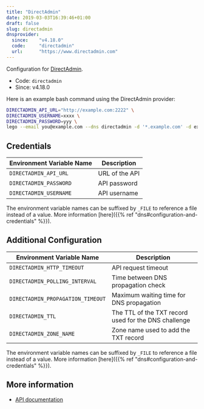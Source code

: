 ```yaml
---
title: "DirectAdmin"
date: 2019-03-03T16:39:46+01:00
draft: false
slug: directadmin
dnsprovider:
  since:    "v4.18.0"
  code:     "directadmin"
  url:      "https://www.directadmin.com"
---
```


<!-- THIS DOCUMENTATION IS AUTO-GENERATED. PLEASE DO NOT EDIT. -->
<!-- providers/dns/directadmin/directadmin.toml -->
<!-- THIS DOCUMENTATION IS AUTO-GENERATED. PLEASE DO NOT EDIT. -->


Configuration for [DirectAdmin](https://www.directadmin.com).


<!--more-->

- Code: `directadmin`
- Since: v4.18.0


Here is an example bash command using the DirectAdmin provider:

```bash
DIRECTADMIN_API_URL="http://example.com:2222" \
DIRECTADMIN_USERNAME=xxxx \
DIRECTADMIN_PASSWORD=yyy \
lego --email you@example.com --dns directadmin -d '*.example.com' -d example.com run
```




## Credentials

| Environment Variable Name | Description |
|-----------------------|-------------|
| `DIRECTADMIN_API_URL` | URL of the API |
| `DIRECTADMIN_PASSWORD` | API password |
| `DIRECTADMIN_USERNAME` | API username |

The environment variable names can be suffixed by `_FILE` to reference a file instead of a value.
More information [here]({{% ref "dns#configuration-and-credentials" %}}).


## Additional Configuration

| Environment Variable Name | Description |
|--------------------------------|-------------|
| `DIRECTADMIN_HTTP_TIMEOUT` | API request timeout |
| `DIRECTADMIN_POLLING_INTERVAL` | Time between DNS propagation check |
| `DIRECTADMIN_PROPAGATION_TIMEOUT` | Maximum waiting time for DNS propagation |
| `DIRECTADMIN_TTL` | The TTL of the TXT record used for the DNS challenge |
| `DIRECTADMIN_ZONE_NAME` | Zone name used to add the TXT record |

The environment variable names can be suffixed by `_FILE` to reference a file instead of a value.
More information [here]({{% ref "dns#configuration-and-credentials" %}}).




## More information

- [API documentation](https://www.directadmin.com/api.php)

<!-- THIS DOCUMENTATION IS AUTO-GENERATED. PLEASE DO NOT EDIT. -->
<!-- providers/dns/directadmin/directadmin.toml -->
<!-- THIS DOCUMENTATION IS AUTO-GENERATED. PLEASE DO NOT EDIT. -->
